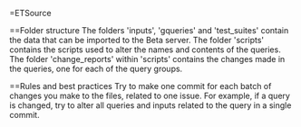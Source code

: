 =ETSource

==Folder structure
The folders 'inputs', 'gqueries' and 'test_suites' contain the data that can be imported to the Beta server.
The folder 'scripts' contains the scripts used to alter the names and contents of the queries.
The folder 'change_reports' within 'scripts' contains the changes made in the queries, one for each of the query groups.

==Rules and best practices
Try to make one commit for each batch of changes you make to the files, related to one issue.
For example, if a query is changed, try to alter all queries and inputs related to the query in a single commit.